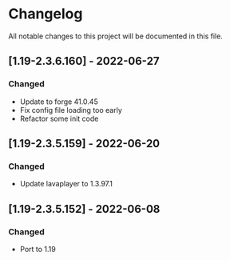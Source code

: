 # Changelog
All notable changes to this project will be documented in this file.

## [1.19-2.3.6.160] - 2022-06-27
### Changed
 - Update to forge 41.0.45
 - Fix config file loading too early
 - Refactor some init code

## [1.19-2.3.5.159] - 2022-06-20
### Changed
 - Update lavaplayer to 1.3.97.1

## [1.19-2.3.5.152] - 2022-06-08
### Changed
 - Port to 1.19